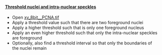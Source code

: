 <h4 id="spots"><a href="#spots">Threshold nuclei and intra-nuclear speckles</a></h4>

- Open [xy_8bit__PCNA.tif](https://github.com/NEUBIAS/training-resources/raw/master/image_data/xy_8bit__PCNA.tif)
- Apply a threshold value such that there are two foreground nuclei
- Apply a higher threshold such that is only one foreground nucleus
- Apply an even higher threshold such that only the intra-nuclear speckles are foreground
- Optionally, also find a threshold interval so that only the boundaries of the nuclei remain
